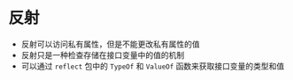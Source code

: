 # 反射

- 反射可以访问私有属性，但是不能更改私有属性的值
- 反射只是一种检查存储在接口变量中的值的机制
- 可以通过 `reflect` 包中的 `TypeOf` 和 `ValueOf` 函数来获取接口变量的类型和值